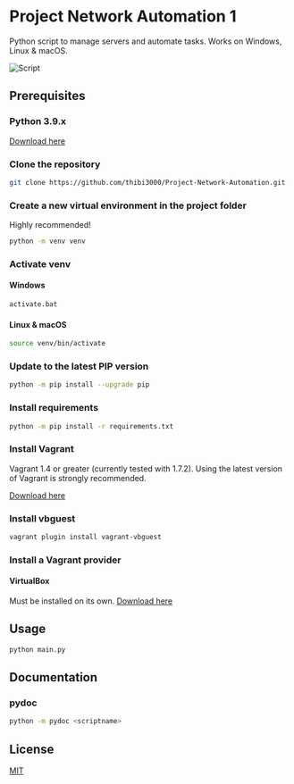 # Project Network Automation 1

Python script to manage servers and automate tasks.
Works on Windows, Linux & macOS.

![Script](https://user-images.githubusercontent.com/23398694/116447187-3c22f380-a847-11eb-98fa-29089c0b5e81.png)

## Prerequisites

### Python 3.9.x

[Download here](https://www.python.org/downloads/)

### Clone the repository

```bash
git clone https://github.com/thibi3000/Project-Network-Automation.git
```

### Create a new virtual environment in the project folder

Highly recommended!

```bash
python -m venv venv
```

### Activate venv

#### Windows

```bash
activate.bat
```

#### Linux & macOS

```bash
source venv/bin/activate
```

### Update to the latest PIP version

```bash
python -m pip install --upgrade pip
```

### Install requirements

```bash
python -m pip install -r requirements.txt
```

### Install Vagrant

Vagrant 1.4 or greater (currently tested with 1.7.2). Using the latest version of Vagrant is strongly recommended.

[Download here](https://www.vagrantup.com/downloads)

### Install vbguest

```bash
vagrant plugin install vagrant-vbguest
```

### Install a Vagrant provider

#### VirtualBox

Must be installed on its own.
[Download here](https://www.virtualbox.org/wiki/Downloads)

## Usage

```bash
python main.py
```

## Documentation

### pydoc

```bash
python -m pydoc <scriptname>
```

## License

[MIT](https://choosealicense.com/licenses/mit/)

